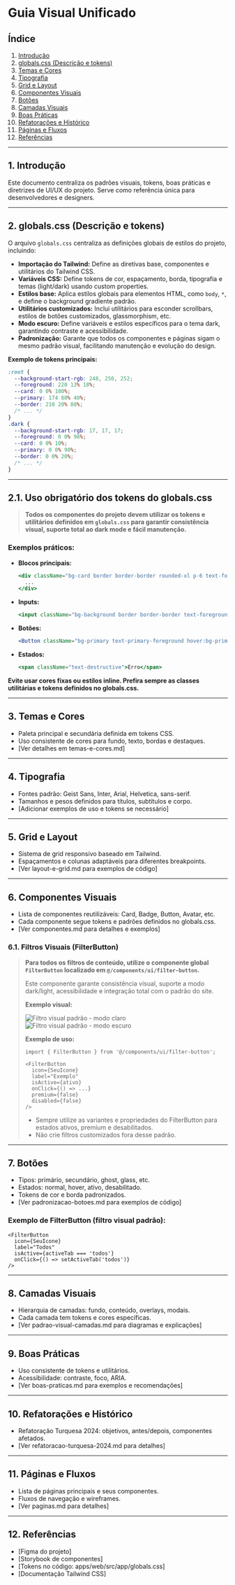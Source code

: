 # Guia Visual Unificado

## Índice
1. [Introdução](#introducao)
2. [globals.css (Descrição e tokens)](#globalscss-descricao-e-tokens)
3. [Temas e Cores](#temas-e-cores)
4. [Tipografia](#tipografia)
5. [Grid e Layout](#grid-e-layout)
6. [Componentes Visuais](#componentes-visuais)
7. [Botões](#botoes)
8. [Camadas Visuais](#camadas-visuais)
9. [Boas Práticas](#boas-praticas)
10. [Refatorações e Histórico](#refatoracoes-e-historico)
11. [Páginas e Fluxos](#paginas-e-fluxos)
12. [Referências](#referencias)

---

## 1. Introdução
Este documento centraliza os padrões visuais, tokens, boas práticas e diretrizes de UI/UX do projeto. Serve como referência única para desenvolvedores e designers.

---

## 2. globals.css (Descrição e tokens)
O arquivo `globals.css` centraliza as definições globais de estilos do projeto, incluindo:

- **Importação do Tailwind:** Define as diretivas base, componentes e utilitários do Tailwind CSS.
- **Variáveis CSS:** Define tokens de cor, espaçamento, borda, tipografia e temas (light/dark) usando custom properties.
- **Estilos base:** Aplica estilos globais para elementos HTML, como `body`, `*`, e define o background gradiente padrão.
- **Utilitários customizados:** Inclui utilitários para esconder scrollbars, estilos de botões customizados, glassmorphism, etc.
- **Modo escuro:** Define variáveis e estilos específicos para o tema dark, garantindo contraste e acessibilidade.
- **Padronização:** Garante que todos os componentes e páginas sigam o mesmo padrão visual, facilitando manutenção e evolução do design.

**Exemplo de tokens principais:**
```css
:root {
  --background-start-rgb: 248, 250, 252;
  --foreground: 220 13% 18%;
  --card: 0 0% 100%;
  --primary: 174 80% 40%;
  --border: 210 20% 88%;
  /* ... */
}
.dark {
  --background-start-rgb: 17, 17, 17;
  --foreground: 0 0% 98%;
  --card: 0 0% 10%;
  --primary: 0 0% 90%;
  --border: 0 0% 20%;
  /* ... */
}
```

---

## 2.1. Uso obrigatório dos tokens do globals.css

> **Todos os componentes do projeto devem utilizar os tokens e utilitários definidos em `globals.css` para garantir consistência visual, suporte total ao dark mode e fácil manutenção.**

### Exemplos práticos:

- **Blocos principais:**
  ```jsx
  <div className="bg-card border border-border rounded-xl p-6 text-foreground dark:bg-card dark:text-foreground">
    ...
  </div>
  ```
- **Inputs:**
  ```jsx
  <input className="bg-background border border-border text-foreground rounded focus:ring-primary" />
  ```
- **Botões:**
  ```jsx
  <Button className="bg-primary text-primary-foreground hover:bg-primary/90" />
  ```
- **Estados:**
  ```jsx
  <span className="text-destructive">Erro</span>
  ```

**Evite usar cores fixas ou estilos inline. Prefira sempre as classes utilitárias e tokens definidos no globals.css.**

---

## 3. Temas e Cores
- Paleta principal e secundária definida em tokens CSS.
- Uso consistente de cores para fundo, texto, bordas e destaques.
- [Ver detalhes em temas-e-cores.md]

---

## 4. Tipografia
- Fontes padrão: Geist Sans, Inter, Arial, Helvetica, sans-serif.
- Tamanhos e pesos definidos para títulos, subtítulos e corpo.
- [Adicionar exemplos de uso e tokens se necessário]

---

## 5. Grid e Layout
- Sistema de grid responsivo baseado em Tailwind.
- Espaçamentos e colunas adaptáveis para diferentes breakpoints.
- [Ver layout-e-grid.md para exemplos de código]

---

## 6. Componentes Visuais
- Lista de componentes reutilizáveis: Card, Badge, Button, Avatar, etc.
- Cada componente segue tokens e padrões definidos no globals.css.
- [Ver componentes.md para detalhes e exemplos]

### 6.1. Filtros Visuais (FilterButton)
> **Para todos os filtros de conteúdo, utilize o componente global `FilterButton` localizado em `@/components/ui/filter-button`.**
>
> Este componente garante consistência visual, suporte a modo dark/light, acessibilidade e integração total com o padrão do site.
>
> **Exemplo visual:**
>
> ![Filtro visual padrão - modo claro](./filtro-padrao-claro.png)
> ![Filtro visual padrão - modo escuro](./filtro-padrao-escuro.png)
>
> **Exemplo de uso:**
> ```tsx
> import { FilterButton } from '@/components/ui/filter-button';
>
> <FilterButton
>   icon={SeuIcone}
>   label="Exemplo"
>   isActive={ativo}
>   onClick={() => ...}
>   premium={false}
>   disabled={false}
> />
> ```
>
> - Sempre utilize as variantes e propriedades do FilterButton para estados ativos, premium e desabilitados.
> - Não crie filtros customizados fora desse padrão.

---

## 7. Botões
- Tipos: primário, secundário, ghost, glass, etc.
- Estados: normal, hover, ativo, desabilitado.
- Tokens de cor e borda padronizados.
- [Ver padronizacao-botoes.md para exemplos de código]

### Exemplo de FilterButton (filtro visual padrão):
```tsx
<FilterButton
  icon={SeuIcone}
  label="Todos"
  isActive={activeTab === 'todos'}
  onClick={() => setActiveTab('todos')}
/>
```

---

## 8. Camadas Visuais
- Hierarquia de camadas: fundo, conteúdo, overlays, modais.
- Cada camada tem tokens e cores específicas.
- [Ver padrao-visual-camadas.md para diagramas e explicações]

---

## 9. Boas Práticas
- Uso consistente de tokens e utilitários.
- Acessibilidade: contraste, foco, ARIA.
- [Ver boas-praticas.md para exemplos e recomendações]

---

## 10. Refatorações e Histórico
- Refatoração Turquesa 2024: objetivos, antes/depois, componentes afetados.
- [Ver refatoracao-turquesa-2024.md para detalhes]

---

## 11. Páginas e Fluxos
- Lista de páginas principais e seus componentes.
- Fluxos de navegação e wireframes.
- [Ver paginas.md para detalhes]

---

## 12. Referências
- [Figma do projeto]
- [Storybook de componentes]
- [Tokens no código: apps/web/src/app/globals.css]
- [Documentação Tailwind CSS] 